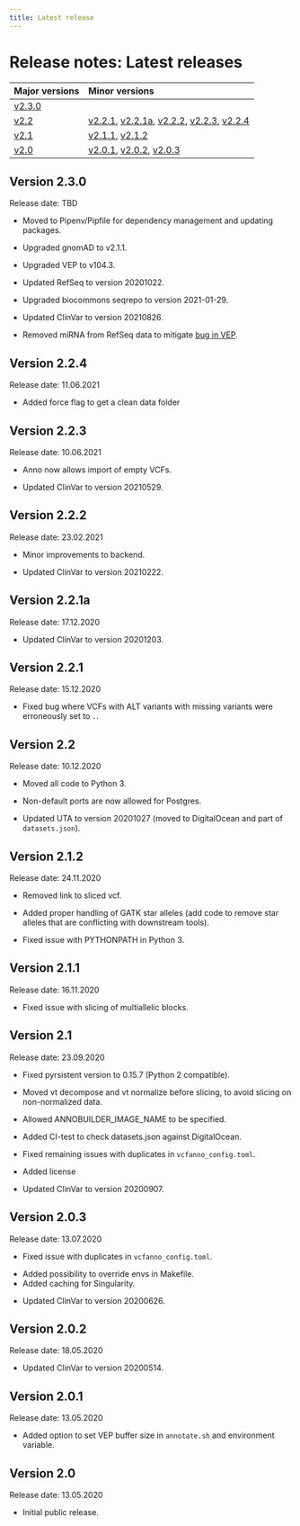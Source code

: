 ```yaml
---
title: Latest release
---
```


# Release notes: Latest releases

|Major versions|Minor versions|
|:--|:--|
[v2.3.0](#version-2-3)|
[v2.2](#version-2-2)|[v2.2.1](#version-2-2-1), [v2.2.1a](#version-2-2-1a), [v2.2.2](#version-2-2-2), [v2.2.3](#version-2-2-3), [v2.2.4](#version-2-2-4)
[v2.1](#version-2-1)|[v2.1.1](#version-2-1-1), [v2.1.2](#version-2-1-2)
[v2.0](#version-2-0)|[v2.0.1](#version-2-0-1), [v2.0.2](#version-2-0-2), [v2.0.3](#version-2-0-3)

<!-- See [older releases](/releasenotes/olderreleases.md) for earlier versions.-->

## Version 2.3.0

Release date: TBD

<!-- MR !71 -->
- Moved to Pipenv/Pipfile for dependency management and updating packages.
<!-- MR !62 -->
- Upgraded gnomAD to v2.1.1.
<!-- MR !64 -->
- Upgraded VEP to v104.3.
<!-- MR !63 -->
- Updated RefSeq to version 20201022.
<!-- MR !65 -->
- Upgraded biocommons seqrepo to version 2021-01-29.
<!-- MR !72 -->
- Updated ClinVar to version 20210826.
<!-- MR !73 -->
- Removed miRNA from RefSeq data to mitigate [bug in VEP](https://github.com/Ensembl/ensembl-vep/issues/732#issuecomment-610938368).

## Version 2.2.4

Release date: 11.06.2021

<!-- MR !67 -->
- Added force flag to get a clean data folder

## Version 2.2.3

Release date: 10.06.2021

<!-- MR !60 -->
- Anno now allows import of empty VCFs.
<!-- MR !61 -->
- Updated ClinVar to version 20210529.

## Version 2.2.2

Release date: 23.02.2021

<!-- MR !53, !56 -->
- Minor improvements to backend.
<!-- MR !57 -->
- Updated ClinVar to version 20210222.

## Version 2.2.1a

Release date: 17.12.2020

<!-- MR !50 -->
- Updated ClinVar to version 20201203.

## Version 2.2.1

Release date: 15.12.2020

<!-- MR !52 -->
- Fixed bug where VCFs with ALT variants with missing variants were erroneously set to `.`.

## Version 2.2

Release date: 10.12.2020

<!-- MR !43 -->
- Moved all code to Python 3.
<!-- MR !51 -->
- Non-default ports are now allowed for Postgres.
<!-- MR !49 -->
- Updated UTA to version 20201027 (moved to DigitalOcean and part of `datasets.json`).

## Version 2.1.2

Release date: 24.11.2020

<!-- MR !47 -->
- Removed link to sliced vcf.
<!-- MR !46 -->
- Added proper handling of GATK star alleles (add code to remove star alleles that are conflicting with downstream tools).
<!-- MR !48 -->
- Fixed issue with PYTHONPATH in Python 3.
<!-- MR !45 -->

## Version 2.1.1

Release date: 16.11.2020

<!-- MR !45 -->
- Fixed issue with slicing of multiallelic blocks.

## Version 2.1

Release date: 23.09.2020

<!-- MR !42 -->
- Fixed pyrsistent version to 0.15.7 (Python 2 compatible).
<!-- MR !38 -->
- Moved vt decompose and vt normalize before slicing, to avoid slicing on non-normalized data.
<!-- MR !41 -->
- Allowed ANNOBUILDER_IMAGE_NAME to be specified.
<!-- MR !37 -->
- Added CI-test to check datasets.json against DigitalOcean.
<!-- MR !36 -->
- Fixed remaining issues with duplicates in `vcfanno_config.toml`.
<!-- MR !34 -->
- Added license
<!-- MR !35, !40 -->
- Updated ClinVar to version 20200907.
<!-- No release notes: MR !39: Add data MR template -->

## Version 2.0.3

Release date: 13.07.2020

<!-- MR !30 -->
- Fixed issue with duplicates in `vcfanno_config.toml`.
<!-- MR !31 -->
- Added possibility to override envs in Makefile.
- Added caching for Singularity.
<!-- MR !32 -->
- Updated ClinVar to version 20200626.

## Version 2.0.2

Release date: 18.05.2020

<!-- MR !28 -->
- Updated ClinVar to version 20200514.

## Version 2.0.1

Release date: 13.05.2020

<!-- MR !25 -->
- Added option to set VEP buffer size in `annotate.sh` and environment variable.

## Version 2.0

Release date: 13.05.2020

- Initial public release.


